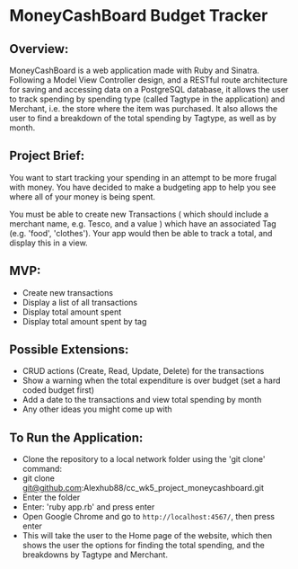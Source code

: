 # MoneyCashBoard Budget Tracker

## Overview:

MoneyCashBoard is a web application made with Ruby and Sinatra. Following a Model View Controller design, and a RESTful route 
architecture for saving and accessing data on a PostgreSQL database, it allows the user to track spending by spending type
(called Tagtype in the application) and Merchant, i.e. the store where the item was purchased. It also allows the user to find
a breakdown of the total spending by Tagtype, as well as by month.

## Project Brief:

You want to start tracking your spending in an attempt to be more frugal with money. You have decided to make a budgeting app to help you see where all of your money is being spent.

You must be able to create new Transactions ( which should include a merchant name, e.g. Tesco, and a value ) which have an associated Tag (e.g. 'food', 'clothes'). Your app would then be able to track a total, and display this in a view.

## MVP:

* Create new transactions
* Display a list of all transactions
* Display total amount spent
* Display total amount spent by tag

## Possible Extensions:

* CRUD actions (Create, Read, Update, Delete) for the transactions
* Show a warning when the total expenditure is over budget (set a hard coded budget first)
* Add a date to the transactions and view total spending by month
* Any other ideas you might come up with

## To Run the Application:

* Clone the repository to a local network folder using the 'git clone' command: 
* git clone git@github.com:Alexhub88/cc_wk5_project_moneycashboard.git
* Enter the folder 
* Enter: 'ruby app.rb' and press enter
* Open Google Chrome and go to `http://localhost:4567/`, then press enter
* This will take the user to the Home page of the website, which then shows the user the options for finding the total   spending, and the breakdowns by Tagtype and Merchant.
